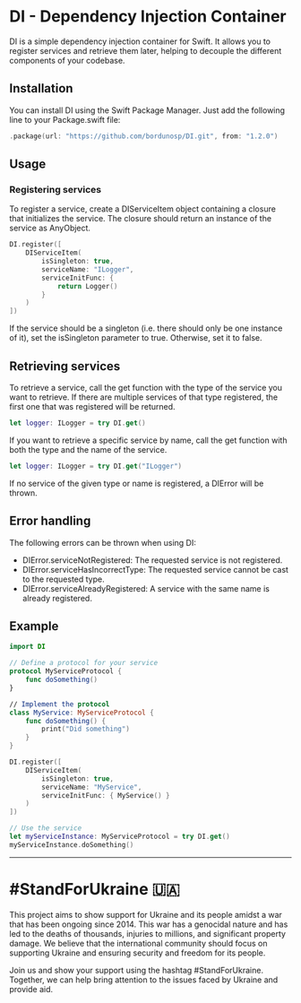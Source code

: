 # DI - Dependency Injection Container
DI is a simple dependency injection container for Swift. It allows you to register services and retrieve them later, helping to decouple the different components of your codebase.

## Installation
You can install DI using the Swift Package Manager. Just add the following line to your Package.swift file:

```swift
.package(url: "https://github.com/bordunosp/DI.git", from: "1.2.0")
```

## Usage
### Registering services

To register a service, create a DIServiceItem object containing a closure that initializes the service. The closure should return an instance of the service as AnyObject.

```swift
DI.register([
    DIServiceItem(
        isSingleton: true,
        serviceName: "ILogger",
        serviceInitFunc: {
            return Logger()
        }
    )
])
```

If the service should be a singleton (i.e. there should only be one instance of it), set the isSingleton parameter to true. Otherwise, set it to false.

## Retrieving services

To retrieve a service, call the get function with the type of the service you want to retrieve. If there are multiple services of that type registered, the first one that was registered will be returned.

```swift 
let logger: ILogger = try DI.get()
```

If you want to retrieve a specific service by name, call the get function with both the type and the name of the service.

```swift
let logger: ILogger = try DI.get("ILogger")
```

If no service of the given type or name is registered, a DIError will be thrown.

## Error handling
The following errors can be thrown when using DI:

- DIError.serviceNotRegistered: The requested service is not registered.
- DIError.serviceHasIncorrectType: The requested service cannot be cast to the requested type.
- DIError.serviceAlreadyRegistered: A service with the same name is already registered.

## Example

```swift
import DI

// Define a protocol for your service
protocol MyServiceProtocol {
    func doSomething()
}

// Implement the protocol
class MyService: MyServiceProtocol {
    func doSomething() {
        print("Did something")
    }
}

DI.register([
    DIServiceItem(
        isSingleton: true,
        serviceName: "MyService",
        serviceInitFunc: { MyService() }
    )
])

// Use the service
let myServiceInstance: MyServiceProtocol = try DI.get()
myServiceInstance.doSomething()
```


---

# #StandForUkraine 🇺🇦

This project aims to show support for Ukraine and its people amidst a war that has been ongoing since 2014. This war has a genocidal nature and has led to the deaths of thousands, injuries to millions, and significant property damage. We believe that the international community should focus on supporting Ukraine and ensuring security and freedom for its people.

Join us and show your support using the hashtag #StandForUkraine. Together, we can help bring attention to the issues faced by Ukraine and provide aid.

